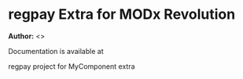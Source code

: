 regpay Extra for MODx Revolution
=======================================


**Author:**  <> []()

Documentation is available at []()

regpay project for MyComponent extra
